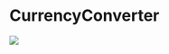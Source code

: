 # CurrencyConverter

![](https://github.com/Go0oseee/CurrencyConverter/blob/master/CurrencyConverter.gif)
